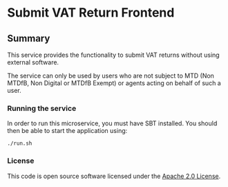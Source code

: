 
# Submit VAT Return Frontend

## Summary

This service provides the functionality to submit VAT returns without using external software.

The service can only be used by users who are not subject to MTD (Non MTDfB, Non Digital or MTDfB Exempt) or agents acting on behalf of such a user.

### Running the service

In order to run this microservice, you must have SBT installed. You should then be able to start the application using:

`./run.sh`

### License
This code is open source software licensed under the [Apache 2.0 License]("http://www.apache.org/licenses/LICENSE-2.0.html").

